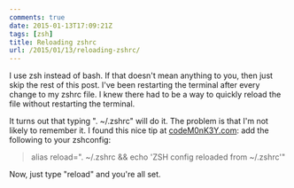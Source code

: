 ```yaml
---
comments: true
date: 2015-01-13T17:09:21Z
tags: [zsh]
title: Reloading zshrc
url: /2015/01/13/reloading-zshrc/
---
```


I use zsh instead of bash. If that doesn't mean anything to you, then just skip the rest of this post. I've been restarting the terminal after every change to my zshrc file. I knew there had to be a way to quickly reload the file without restarting the terminal.

It turns out that typing ". ~/.zshrc" will do it. The problem is that I'm not likely to remember it. I found this nice tip at [codeM0nK3Y.com](http://www.codem0nk3y.com/2012/12/how-to-reload-zsh-config/): add the following to your zshconfig:

>alias reload=". ~/.zshrc && echo 'ZSH config reloaded from ~/.zshrc'"

Now, just type "reload" and you're all set.
